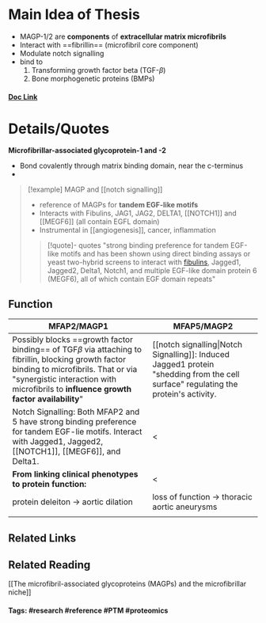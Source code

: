 # Main Idea of Thesis

- MAGP-1/2 are **components** of **extracellular matrix microfibrils**
- Interact with ==fibrillin== (microfibril core component)
- Modulate notch signalling
- bind to
	1. Transforming growth factor beta (TGF-$\beta$)
	2. Bone morphogenetic proteins (BMPs)
#### [Doc Link](https://www.sciencedirect.com/science/article/pii/S0945053X17304936)

# Details/Quotes

**Microfibrillar-associated glycoprotein-1 and -2**

- Bond covalently through matrix binding domain, near the c-terminus
- 

> [!example] MAGP and [[notch signalling]]
> - reference of MAGPs for **tandem EGF-like motifs**
> - Interacts with Fibulins, JAG1, JAG2, DELTA1, [[NOTCH1]] and [[MEGF6]] (all contain EGFL domain)
> - Instrumental in [[angiogenesis]], cancer, inflammation
> 
> >[!quote]- quotes
> > "strong binding preference for tandem EGF-like motifs and has been shown using direct binding assays or yeast two-hybrid screens to interact with [fibulins](https://www.sciencedirect.com/topics/biochemistry-genetics-and-molecular-biology/fibulin "Learn more about fibulins from ScienceDirect's AI-generated Topic Pages"), Jagged1, Jagged2, Delta1, Notch1, and multiple EGF-like domain protein 6 (MEGF6), all of which contain EGF domain repeats"

## Function 

| MFAP2/MAGP1                                                                                                                                                                                                                             | MFAP5/MAGP2                                                                                                                         |
| --------------------------------------------------------------------------------------------------------------------------------------------------------------------------------------------------------------------------------------- | ----------------------------------------------------------------------------------------------------------------------------------- |
| Possibly blocks ==growth factor binding== of TGF$\beta$ via attaching to fibrillin, blocking growth factor binding to microfibrils. That or via "synergistic interaction with microfibrils to **influence growth factor availability**" | [[notch signalling\|Notch Signalling]]: Induced Jagged1 protein "shedding from the cell surface" regulating the protein's activity. |
| Notch Signalling: Both MFAP2 and 5 have strong binding preference for tandem EGF-lie motifs. Interact with Jagged1, Jagged2, [[NOTCH1]], [[MEGF6]], and Delta1.                                                                         | <                                                                                                                                   |
| **From linking clinical phenotypes to protein function:**                                                                                                                                                                               | <                                                                                                                                   |
| protein deleiton -> aortic dilation                                                                                                                                                                                                     | loss of function -> thoracic aortic aneurysms                                                                                       |
|                                                                                                                                                                                                                                         |                                                                                                                                     |


## Related Links

## Related Reading
[[The microfibril-associated glycoproteins (MAGPs) and the microfibrillar niche]]


#### Tags: #research #reference #PTM #proteomics 